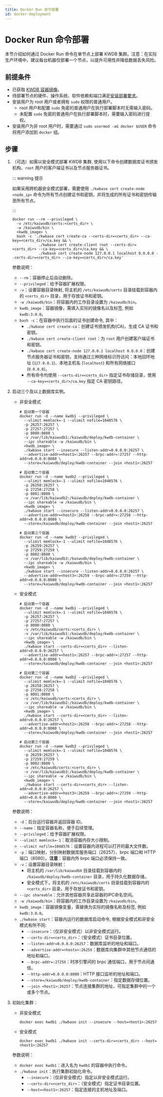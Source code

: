 ```yaml
---
title: Docker Run 命令部署
id: docker-deployment
---
```


# Docker Run 命令部署

本节介绍如何通过 Docker Run 命令在单节点上部署 KWDB 集群。注意：在实际生产环境中，建议每台机器仅部署一个节点，以提升可用性并降低数据丢失风险。

## 前提条件

- 已获取 [KWDB 容器镜像](../prepare/before-deploy-docker.md#获取容器镜像)。
- 待部署节点的硬件、操作系统、软件依赖和端口满足[安装部署要求](../prepare/before-deploy-docker.md#硬件)。
- 安装用户为 root 用户或者拥有 `sudo` 权限的普通用户。
  - root 用户和配置 `sudo` 免密的普通用户在执行部署脚本时无需输入密码。
  - 未配置 `sudo` 免密的普通用户在执行部署脚本时，需要输入密码进行提权。
- 安装用户为非 root 用户时，需要通过 `sudo usermod -aG docker $USER` 命令将用户添加到 `docker` 组。

## 步骤

1. （可选）如需以安全模式部署 KWDB 集群, 使用以下命令创建数据库证书颁发机构、`root` 用户的客户端证书以及节点服务器证书。

    ::: warning 提示

    如果采用跨机器安全模式部署，需要使用 `./kwbase cert create-node <node_ip>` 命令为所有节点创建证书和密钥，并将生成的所有证书和密钥传输至所有节点。

    :::

      ```shell
      docker run --rm --privileged \
        -v /etc/kaiwudb/certs:<certs_dir> \
        -w /kaiwudb/bin \
        <kwdb_image> \
        bash -c './kwbase cert create-ca --certs-dir=<certs_dir> --ca-key=<certs_dir>/ca.key && \
                  ./kwbase cert create-client root --certs-dir=<certs_dir> --ca-key=<certs_dir>/ca.key && \
                  ./kwbase cert create-node 127.0.0.1 localhost 0.0.0.0 --certs-dir=<certs_dir> --ca-key=<certs_dir>/ca.key'
      ```

    参数说明：
    - `--rm`：容器停止后自动删除。
    - `--privileged`：给予容器扩展权限。
    - `-v`：设置容器目录映射, 将主机的 `/etc/kaiwudb/certs` 目录挂载到容器内的 `<certs_dir>` 目录，用于存放证书和密钥。
    - `-w /kaiwudb/bin`：将容器内的工作目录设置为 `/kaiwudb/bin`。
    - `kwdb_image`：容器镜像，需填入实际的镜像名以及标签, 例如 `kwdb:3.0.0`。
    - `bash -c`：在容器中执行后面的证书创建命令, 其中：
      - `./kwbase cert create-ca`：创建证书颁发机构(CA)，生成 CA 证书和密钥。
      - `./kwbase cert create-client root`：为 `root` 用户创建客户端证书和密钥。
      - `./kwbase cert create-node 127.0.0.1 localhost 0.0.0.0`：创建节点服务器证书和密钥，支持通过三种网络标识符访问：本地回环地址 (`127.0.0.1`)、本地主机名 (`localhost`) 和所有网络接口 (`0.0.0.0`)。
      - 所有命令均使用 `--certs-dir=<certs_dir>` 指定证书存储目录，使用 `--ca-key=<certs_dir>/ca.key` 指定 CA 密钥路径。

2. 启动三个及以上数据库实例。

    - 非安全模式

      ```shell
      # 启动第一个容器
      docker run -d --name kwdb1 --privileged \
        --ulimit memlock=-1 --ulimit nofile=1048576 \
        -p 26257:26257 \
        -p 27257:27257 \
        -p 8080:8080 \
        -v /var/lib/kaiwudb1:/kaiwudb/deploy/kwdb-container \
        --ipc shareable -w /kaiwudb/bin \
        <kwdb_image> \
        ./kwbase start --insecure --listen-addr=0.0.0.0:26257 \
        --advertise-addr=<host1>:26257 --brpc-addr=:27257 --http-addr=0.0.0.0:8080 \
        --store=/kaiwudb/deploy/kwdb-container --join <host1>:26257

      # 启动第二个容器
      docker run -d --name kwdb2 --privileged \
        --ulimit memlock=-1 --ulimit nofile=1048576 \
        -p 26258:26257 \
        -p 27258:27258 \
        -p 8081:8080 \
        -v /var/lib/kaiwudb2:/kaiwudb/deploy/kwdb-container \       
        --ipc shareable -w /kaiwudb/bin \
        <kwdb_image> \
        ./kwbase start --insecure --listen-addr=0.0.0.0:26257 \
        --advertise-addr=<host2>:26258 --brpc-addr=:27258 --http-addr=0.0.0.0:8080 \
        --store=/kaiwudb/deploy/kwdb-container --join <host1>:26257

      # 启动第三个容器
      docker run -d --name kwdb3 --privileged \
        --ulimit memlock=-1 --ulimit nofile=1048576 \
        -p 26259:26257 \
        -p 27259:27259 \
        -p 8082:8080 \
        -v /var/lib/kaiwudb3:/kaiwudb/deploy/kwdb-container \      
        --ipc shareable -w /kaiwudb/bin \
        <kwdb_image> \
        ./kwbase start --insecure --listen-addr=0.0.0.0:26257 \
        --advertise-addr=<host3>:26259 --brpc-addr=:27259 --http-addr=0.0.0.0:8080 \
        --store=/kaiwudb/deploy/kwdb-container --join <host1>:26257
      ```

    - 安全模式

      ```shell
      # 启动第一个容器
      docker run -d --name kwdb1 --privileged \
        --ulimit memlock=-1 --ulimit nofile=1048576 \
        -p 26257:26257 \
        -p 27257:27257 \
        -p 8080:8080 \
        -v /etc/kaiwudb/certs:<certs_dir> \
        -v /var/lib/kaiwudb1:/kaiwudb/deploy/kwdb-container \
        --ipc shareable -w /kaiwudb/bin \
        <kwdb_image> \
        ./kwbase start --certs-dir=<certs_dir> --listen-addr=0.0.0.0:26257 \
        --advertise-addr=<host1>:26257 --brpc-addr=:27257 --http-addr=0.0.0.0:8080 \
        --store=/kaiwudb/deploy/kwdb-container --join <host1>:26257

      # 启动第二个容器
      docker run -d --name kwdb2 --privileged \
        --ulimit memlock=-1 --ulimit nofile=1048576 \
        -p 26258:26257 \
        -p 27258:27258 \
        -p 8081:8080 \
        -v /etc/kaiwudb/certs:<certs_dir> \
        -v /var/lib/kaiwudb2:/kaiwudb/deploy/kwdb-container \
        --ipc shareable -w /kaiwudb/bin \
        <kwdb_image> \
        ./kwbase start --certs-dir=<certs_dir> --listen-addr=0.0.0.0:26257 \
        --advertise-addr=<host2>:26258 --brpc-addr=:27258 --http-addr=0.0.0.0:8080 \
        --store=/kaiwudb/deploy/kwdb-container --join <host1>:26257

      # 启动第三个容器
      docker run -d --name kwdb3 --privileged \
        --ulimit memlock=-1 --ulimit nofile=1048576 \
        -p 26259:26257 \
        -p 27259:27259 \
        -p 8082:8080 \
        -v /etc/kaiwudb/certs:<certs_dir> \
        -v /var/lib/kaiwudb3:/kaiwudb/deploy/kwdb-container \
        --ipc shareable -w /kaiwudb/bin \
        <kwdb_image> \
        ./kwbase start --certs-dir=<certs_dir> --listen-addr=0.0.0.0:26257 \
        --advertise-addr=<host3>:26259 --brpc-addr=:27259 --http-addr=0.0.0.0:8080 \
        --store=/kaiwudb/deploy/kwdb-container --join <host1>:26257
        ```

    参数说明：
    - `-d`：后台运行容器并返回容器 ID。
    - `--name`：指定容器名称，便于后续管理。
    - `--privileged`：给予容器扩展权限。
    - `--ulimit memlock=-1`：取消容器内存大小限制。
    - `--ulimit nofile=1048576`：设置容器内进程可以打开的最大文件数。
    - `-p`：端口映射，分别映射数据库服务端口（26257）、brpc 端口和 HTTP 端口（8080）。**注意**：容器内外 brpc 端口必须保持一致。
    - `-v`：设置容器目录映射：
      - 将主机的 `/var/lib/kaiwudbX` 目录挂载到容器内的 `/kaiwudb/deploy/kwdb-container` 目录，用于持久化数据存储。
      - 安全模式下，将主机的 `/etc/kaiwudb/certs` 目录挂载到容器内的 `<certs_dir>` 目录，用于存放证书和密钥。
    - `--ipc shareable`：允许其他容器共享此容器的IPC命名空间。
    - `-w /kaiwudb/bin`：将容器内的工作目录设置为 `/kaiwudb/bin`。
    - `kwdb_image`：容器镜像变量，需替换为实际的镜像名称及标签, 例如 `kwdb:3.0.0`。
    - `./kwbase start`：容器内运行的数据库启动命令, 根据安全模式和非安全模式有所不同:
      - `--insecure`：（仅非安全模式）以非安全模式运行。
      - `--certs-dir=<certs_dir>`：（安全模式）证书目录位置。
      - `--listen-addr=0.0.0.0:26257`：数据库监听的地址和端口。
      - `--advertise-addr=<hostx>:2625X`：数据库向集群中其他节点通信的地址和端口。
      - `--brpc-addr=:2725X`：时序引擎间的 brpc 通信端口，用于节点间通信。
      - `--http-addr=0.0.0.0:8080`：HTTP 接口监听的地址和端口。
      - `--store=/kaiwudb/deploy/kwdb-container`：指定数据存储位置。
      - `--join <host1>:26257`：节点连接集群的地址，可指定集群中的一个或多个节点。

3. 初始化集群：

    - 非安全模式

        ```shell
        docker exec kwdb1 ./kwbase init --insecure --host=<host1>:26257
        ```

    - 安全模式

        ```shell
        docker exec kwdb1 ./kwbase init --certs-dir=<certs_dir> --host=<host1>:26257
        ```

    参数说明：
    - `docker exec kwdb1`：进入名为 `kwdb1` 的容器中执行命令。
    - `./kwbase init`：执行集群初始化命令。
      - `--insecure`：（仅非安全模式）指定以非安全模式运行。
      - `--certs-dir=<certs_dir>`：（安全模式）指定证书目录位置。
      - `--host=<host1>:26257`：指定连接的主机地址及端口。
